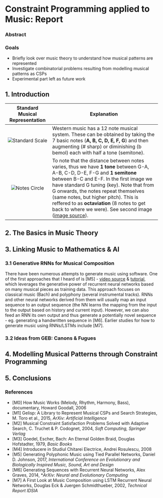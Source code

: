 # Constraint Programming applied to Music: Report

### Abstract

### Goals

- Briefly look over music theory to understand how musical patterns are represented
- Investigate combinatorial problems resulting from modelling musical patterns as CSPs
- Experimental part left as future work

## 1. Introduction

|Standard Musical Representation|Explanation|
|:-----------------------:|-----------|
|![Standard Scale](https://raw.githubusercontent.com/perticascatalin/open_nenos/master/DPML/imgs/scale.png)|Western music has a 12 note musical system. These can be obtained by taking the 7 basic notes (**A, B, C, D, E, F, G**) and then augmenting (# sharp) or diminishing (b bemol) each with half a tone (semitone).|
|![Notes Circle](https://raw.githubusercontent.com/perticascatalin/open_nenos/master/DPML/imgs/notes_circle.png)|To note that the distance between notes varies, thus we have **1 tone** between G-A, A-B, C-D, D-E, F-G and **1 semitone** between B-C and E-F. In the first image we have standard G tuning (key). Note that from G onwards, the notes repeat themselves (same notes, but higher pitch). This is reffered to as **octaviation** (8 notes to get back to where we were). See second image ([image source](https://ezra-sandzer-bell.medium.com/music-theory-foundations-in-a-few-lines-of-code-90026efb5b23)).|

## 2. The Basics in Music Theory

## 3. Linking Music to Mathematics & AI

### 3.1 Generative RNNs for Musical Composition

There have been numerous attempts to generate music using software. One of the first approaches that I heard of is [M5] - [video source](https://www.youtube.com/watch?v=A2gyidoFsoI) & [tutorial](https://www.danieldjohnson.com/2015/08/03/composing-music-with-recurrent-neural-networks/), which leverages the generative power of recurrent neural networks based on many musical pieces as training data. This approach focuses on classical music (Bach) and polyphony (several instrumental tracks). RNNs and other neural networks derived from them will usually map an input sequence to an output sequence (the NN learns the mapping from the input to the output based on history and current input). However, we can also feed an RNN its own output and thus generate a potentially novel sequence - eg. generating a handwritten sequence in [M6]. Earlier studies for how to generate music using RNNs/LSTMs include [M7].

### 3.2 Ideas from GEB: Canons & Fugues

## 4. Modelling Musical Patterns through Constraint Programming

## 5. Conclusions

### References

- [M0] How Music Works (Melody, Rhythm, Harmony, Bass), documentary, Howard Goodall, 2006
- [M1] Gelisp: A Library to Represent Musical CSPs and Search Strategies, M. Toro et al., 2015, *ArXiv: Artificial Intelligence*
- [M2] Musical Constraint Satisfaction Problems Solved with Adaptive Search, C. Truchet & P. Codognet, 2004, *Soft Computing, Springer Verlag*
- [M3] Goedel, Escher, Bach: An Eternal Golden Braid, Douglas Hofstadter, 1979, *Basic Books*
- [M4] Introducere in Studiul Chitarei Electrice, Andrei Rosulescu, 2008
- [M5] Generating Polyphonic Music using Tied Parallel Networks, Daniel D. Johnson, 2017, *International Conference on Evolutionary and Biologically Inspired Music, Sound, Art and Design*
- [M6] Generating Sequences with Recurrent Neural Networks, Alex Graves, 2014, **ArXiv: Neural and Evolutionary Computing*
- [M7] A First Look at Music Composition using LSTM Recurrent Neural Networks, Douglas Eck & Juergen Schmidthueber, 2002, *Technical Report IDSIA*